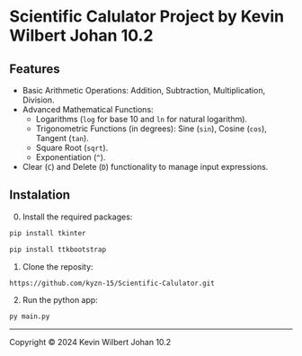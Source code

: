 # Scientific Calulator Project by Kevin Wilbert Johan 10.2

## Features

- Basic Arithmetic Operations: Addition, Subtraction, Multiplication, Division.
- Advanced Mathematical Functions:
  - Logarithms (`log` for base 10 and `ln` for natural logarithm).
  - Trigonometric Functions (in degrees): Sine (`sin`), Cosine (`cos`), Tangent (`tan`).
  - Square Root (`sqrt`).
  - Exponentiation (`^`).
- Clear (`C`) and Delete (`D`) functionality to manage input expressions.

## Instalation
0. Install the required packages:
```bash
pip install tkinter
```
```bash
pip install ttkbootstrap
```
1. Clone the reposity:
```bash
https://github.com/kyzn-15/Scientific-Calulator.git
```
2. Run the python app:
```bash
py main.py
```
---
Copyright © 2024 Kevin Wilbert Johan 10.2
